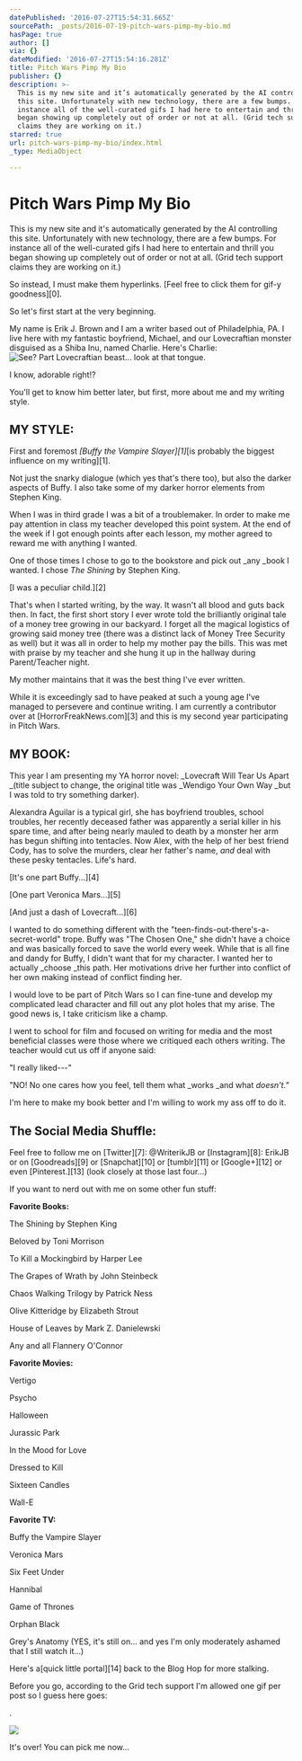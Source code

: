 ```yaml
---
datePublished: '2016-07-27T15:54:31.665Z'
sourcePath: _posts/2016-07-19-pitch-wars-pimp-my-bio.md
hasPage: true
author: []
via: {}
dateModified: '2016-07-27T15:54:16.281Z'
title: Pitch Wars Pimp My Bio
publisher: {}
description: >-
  This is my new site and it’s automatically generated by the AI controlling
  this site. Unfortunately with new technology, there are a few bumps. For
  instance all of the well-curated gifs I had here to entertain and thrill you
  began showing up completely out of order or not at all. (Grid tech support
  claims they are working on it.)
starred: true
url: pitch-wars-pimp-my-bio/index.html
_type: MediaObject

---
```

# Pitch Wars Pimp My Bio

This is my new site and it's automatically generated by the AI controlling this site. Unfortunately with new technology, there are a few bumps. For instance all of the well-curated gifs I had here to entertain and thrill you began showing up completely out of order or not at all. (Grid tech support claims they are working on it.)

So instead, I must make them hyperlinks. [Feel free to click them for gif-y goodness][0].

So let's first start at the very beginning. 

My name is Erik J. Brown and I am a writer based out of Philadelphia, PA. I live here with my fantastic boyfriend, Michael, and our Lovecraftian monster disguised as a Shiba Inu, named Charlie. Here's Charlie:
![See? Part Lovecraftian beast... look at that tongue.](https://the-grid-user-content.s3-us-west-2.amazonaws.com/18a1df12-c88e-42be-8f1b-2e3c74d2920b.jpg)

I know, adorable right!?

You'll get to know him better later, but first, more about me and my writing style.

## MY STYLE:

First and foremost _[Buffy the Vampire Slayer][1]_[is probably the biggest influence on my writing][1].

Not just the snarky dialogue (which yes that's there too), but also the darker aspects of Buffy. I also take some of my darker horror elements from Stephen King.

When I was in third grade I was a bit of a troublemaker. In order to make me pay attention in class my teacher developed this point system. At the end of the week if I got enough points after each lesson, my mother agreed to reward me with anything I wanted.

One of those times I chose to go to the bookstore and pick out _any _book I wanted. I chose _The Shining_ by Stephen King.

[I was a peculiar child.][2]

That's when I started writing, by the way. It wasn't all blood and guts back then. In fact, the first short story I ever wrote told the brilliantly original tale of a money tree growing in our backyard. I forget all the magical logistics of growing said money tree (there was a distinct lack of Money Tree Security as well) but it was all in order to help my mother pay the bills. This was met with praise by my teacher and she hung it up in the hallway during Parent/Teacher night.

My mother maintains that it was the best thing I've ever written.

While it is exceedingly sad to have peaked at such a young age I've managed to persevere and continue writing. I am currently a contributor over at [HorrorFreakNews.com][3] and this is my second year participating in Pitch Wars.

## MY BOOK:

This year I am presenting my YA horror novel: _Lovecraft Will Tear Us Apart _(title subject to change, the original title was _Wendigo Your Own Way _but I was told to try something darker).

Alexandra Aguilar is a typical girl, she has boyfriend troubles, school troubles, her recently deceased father was apparently a serial killer in his spare time, and after being nearly mauled to death by a monster her arm has begun shifting into tentacles. Now Alex, with the help of her best friend Cody, has to solve the murders, clear her father's name, _and_ deal with these pesky tentacles. Life's hard.

[It's one part Buffy...][4]

[One part Veronica Mars...][5]

[And just a dash of Lovecraft...][6]

I wanted to do something different with the "teen-finds-out-there's-a-secret-world" trope. Buffy was "The Chosen One," she didn't have a choice and was basically forced to save the world every week. While that is all fine and dandy for Buffy, I didn't want that for my character. I wanted her to actually _choose _this path. Her motivations drive her further into conflict of her own making instead of conflict finding her. 

I would love to be part of Pitch Wars so I can fine-tune and develop my complicated lead character and fill out any plot holes that my arise. The good news is, I take criticism like a champ. 

I went to school for film and focused on writing for media and the most beneficial classes were those where we critiqued each others writing. The teacher would cut us off if anyone said: 

"I really liked---" 

"NO! No one cares how you feel, tell them what _works _and what _doesn't."_

I'm here to make my book better and I'm willing to work my ass off to do it.

## **The Social Media Shuffle:**

Feel free to follow me on [Twitter][7]: @WriterikJB or [Instagram][8]: ErikJB or on [Goodreads][9] or [Snapchat][10] or [tumblr][11] or [Google+][12] or even [Pinterest.][13] (look closely at those last four...)

If you want to nerd out with me on some other fun stuff:

**Favorite Books:**

The Shining by Stephen King

Beloved by Toni Morrison

To Kill a Mockingbird by Harper Lee

The Grapes of Wrath by John Steinbeck

Chaos Walking Trilogy by Patrick Ness

Olive Kitteridge by Elizabeth Strout

House of Leaves by Mark Z. Danielewski

Any and all Flannery O'Connor

**Favorite Movies:**

Vertigo

Psycho

Halloween

Jurassic Park

In the Mood for Love

Dressed to Kill

Sixteen Candles

Wall-E

**Favorite TV:**

Buffy the Vampire Slayer

Veronica Mars

Six Feet Under

Hannibal

Game of Thrones

Orphan Black

Grey's Anatomy (YES, it's still on... and yes I'm only moderately ashamed that I still watch it...)

Here's a[quick little portal][14] back to the Blog Hop for more stalking.

Before you go, according to the Grid tech support I'm allowed one gif per post so I guess here goes:

.

<article style=""><img src="https://s3-us-west-2.amazonaws.com/the-grid-img/p/4978ca518de421d2f45e9fc39d5ce1ea99ea489a.gif" /><p>It's over! You can pick me now...</p></article>

<!-- start LinkyTools script --\><script src="http://www.linkytools.com/basic\_linky\_include.aspx?id=270523" type="text/javascript" \></script\><!-- end LinkyTools script --\>

[0]: https://img.buzzfeed.com/buzzfeed-static/static/2015-05/21/23/enhanced/webdr02/anigif_original-grid-image-8856-1432264912-6.gif
[1]: https://abigeyedfish.files.wordpress.com/2015/01/buffy-eyebrow-raise.gif?w=250
[2]: http://i.imgur.com/aSczP.gif
[3]: http://horrorfreaknews.com/author/hfncontributorbrown
[4]: http://i.imgur.com/nQj35ku.gif
[5]: https://the-grid-user-content.s3-us-west-2.amazonaws.com/3ef14953-a02c-4f6b-8096-5225eb4527f1.gif
[6]: https://the-grid-user-content.s3-us-west-2.amazonaws.com/d3469003-9727-4d4e-a098-4800c685be9f.gif
[7]: https://twitter.com/WriterikJB
[8]: https://www.instagram.com/erikjb/
[9]: https://www.goodreads.com/user/show/22960845-erik-brown
[10]: http://scoopempire.com/wp-content/uploads/2016/05/snapchat.gif
[11]: http://i.imgur.com/cocvp.gif
[12]: http://vignette3.wikia.nocookie.net/degrassi/images/2/24/Phoebe_stop_the_madness.gif/revision/latest?cb=20140201070335
[13]: https://www.google.com/search?q=i+don't+know+what+pinterest+is+gif&source=lnms&tbm=isch&sa=X&ved=0ahUKEwi09t_EuIDOAhUM7yYKHRcWDCAQ_AUICCgB&biw=1366&bih=643#tbm=isch&q=i+don%27t+have+pinterest+gif
[14]: http://www.lanapattinson.com/pitchwars-2016-pimpmybio/